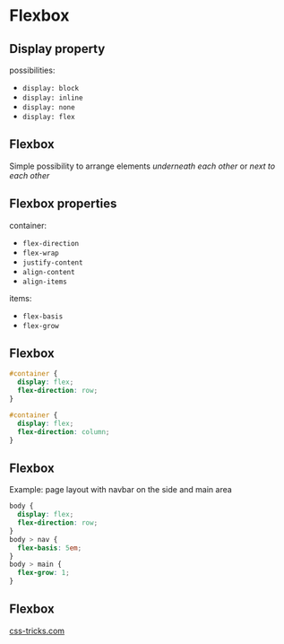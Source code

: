 # Flexbox

## Display property

possibilities:

- `display: block`
- `display: inline`
- `display: none`
- `display: flex`

## Flexbox

Simple possibility to arrange elements _underneath each other_ or _next to each other_

## Flexbox properties

container:

- `flex-direction`
- `flex-wrap`
- `justify-content`
- `align-content`
- `align-items`

items:

- `flex-basis`
- `flex-grow`

## Flexbox

```css
#container {
  display: flex;
  flex-direction: row;
}
```

```css
#container {
  display: flex;
  flex-direction: column;
}
```

## Flexbox

Example: page layout with navbar on the side and main area

```css
body {
  display: flex;
  flex-direction: row;
}
body > nav {
  flex-basis: 5em;
}
body > main {
  flex-grow: 1;
}
```

## Flexbox

[css-tricks.com](https://css-tricks.com/snippets/css/a-guide-to-flexbox/)
